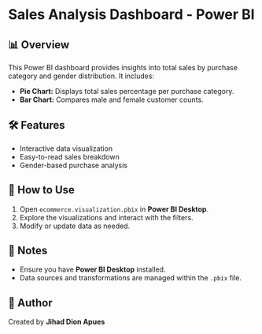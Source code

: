 
# Sales Analysis Dashboard - Power BI  

## 📊 Overview  
This Power BI dashboard provides insights into total sales by purchase category and gender distribution. It includes:  
- **Pie Chart:** Displays total sales percentage per purchase category.  
- **Bar Chart:** Compares male and female customer counts.  

## 🛠️ Features  
- Interactive data visualization  
- Easy-to-read sales breakdown  
- Gender-based purchase analysis  

## 🚀 How to Use  
1. Open `ecommerce.visualization.pbix` in **Power BI Desktop**.  
2. Explore the visualizations and interact with the filters.  
3. Modify or update data as needed.  

## 📌 Notes  
- Ensure you have **Power BI Desktop** installed.  
- Data sources and transformations are managed within the `.pbix` file.  

## 📢 Author  
Created by **Jihad Dion Apues**  
